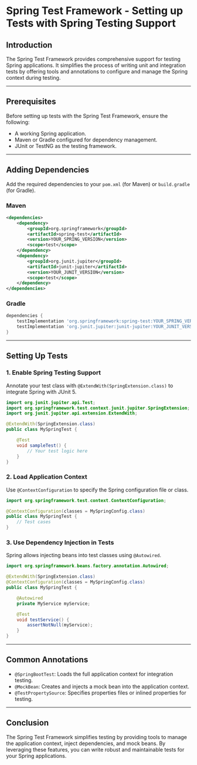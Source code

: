 # Spring Test Framework - Setting up Tests with Spring Testing Support

## Introduction

The Spring Test Framework provides comprehensive support for testing Spring applications. It simplifies the process of writing unit and integration tests by offering tools and annotations to configure and manage the Spring context during testing.

---

## Prerequisites

Before setting up tests with the Spring Test Framework, ensure the following:

- A working Spring application.
- Maven or Gradle configured for dependency management.
- JUnit or TestNG as the testing framework.

---

## Adding Dependencies

Add the required dependencies to your `pom.xml` (for Maven) or `build.gradle` (for Gradle).

### Maven

```xml
<dependencies>
    <dependency>
        <groupId>org.springframework</groupId>
        <artifactId>spring-test</artifactId>
        <version>YOUR_SPRING_VERSION</version>
        <scope>test</scope>
    </dependency>
    <dependency>
        <groupId>org.junit.jupiter</groupId>
        <artifactId>junit-jupiter</artifactId>
        <version>YOUR_JUNIT_VERSION</version>
        <scope>test</scope>
    </dependency>
</dependencies>
```

### Gradle

```gradle
dependencies {
    testImplementation 'org.springframework:spring-test:YOUR_SPRING_VERSION'
    testImplementation 'org.junit.jupiter:junit-jupiter:YOUR_JUNIT_VERSION'
}
```

---

## Setting Up Tests

### 1. Enable Spring Testing Support

Annotate your test class with `@ExtendWith(SpringExtension.class)` to integrate Spring with JUnit 5.

```java
import org.junit.jupiter.api.Test;
import org.springframework.test.context.junit.jupiter.SpringExtension;
import org.junit.jupiter.api.extension.ExtendWith;

@ExtendWith(SpringExtension.class)
public class MySpringTest {

    @Test
    void sampleTest() {
        // Your test logic here
    }
}
```

### 2. Load Application Context

Use `@ContextConfiguration` to specify the Spring configuration file or class.

```java
import org.springframework.test.context.ContextConfiguration;

@ContextConfiguration(classes = MySpringConfig.class)
public class MySpringTest {
    // Test cases
}
```

### 3. Use Dependency Injection in Tests

Spring allows injecting beans into test classes using `@Autowired`.

```java
import org.springframework.beans.factory.annotation.Autowired;

@ExtendWith(SpringExtension.class)
@ContextConfiguration(classes = MySpringConfig.class)
public class MySpringTest {

    @Autowired
    private MyService myService;

    @Test
    void testService() {
        assertNotNull(myService);
    }
}
```

---

## Common Annotations

- `@SpringBootTest`: Loads the full application context for integration testing.
- `@MockBean`: Creates and injects a mock bean into the application context.
- `@TestPropertySource`: Specifies properties files or inlined properties for testing.

---

## Conclusion

The Spring Test Framework simplifies testing by providing tools to manage the application context, inject dependencies, and mock beans. By leveraging these features, you can write robust and maintainable tests for your Spring applications.
